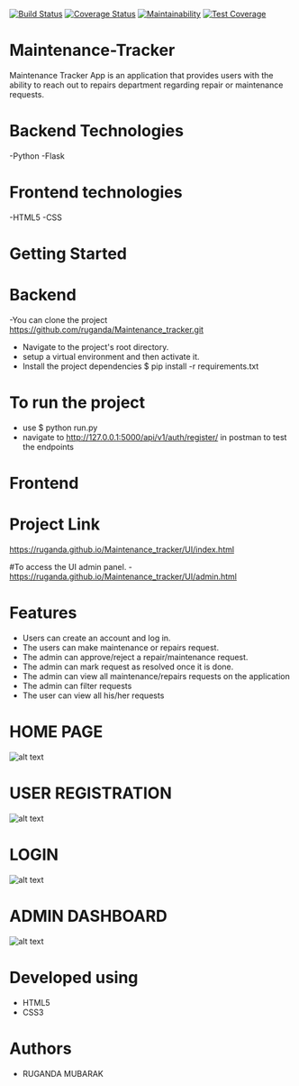 [![Build Status](https://travis-ci.org/ruganda/Maintenance_tracker.svg?branch=develop)](https://travis-ci.org/ruganda/Maintenance_tracker)
[![Coverage Status](https://coveralls.io/repos/github/ruganda/Maintenance_tracker/badge.svg?branch=develop)](https://coveralls.io/github/ruganda/Maintenance_tracker?branch=develop)
[![Maintainability](https://api.codeclimate.com/v1/badges/37094fb68a855168c1af/maintainability)](https://codeclimate.com/github/ruganda/Maintenance_tracker/maintainability)
[![Test Coverage](https://api.codeclimate.com/v1/badges/37094fb68a855168c1af/test_coverage)](https://codeclimate.com/github/ruganda/Maintenance_tracker/test_coverage)
 # Maintenance-Tracker
Maintenance Tracker App is an application that provides users with the ability to reach out to repairs department regarding repair or maintenance requests.

# Backend Technologies
-Python
-Flask

# Frontend technologies
-HTML5
-CSS

# Getting Started

# Backend

-You can clone the project   https://github.com/ruganda/Maintenance_tracker.git
- Navigate to the project's root directory. 
- setup a virtual environment and then activate it.
- Install the project dependencies   $ pip install -r requirements.txt

# To run the project 
- use   $ python run.py
- navigate to  http://127.0.0.1:5000/api/v1/auth/register/ in postman to test the endpoints

# Frontend

# Project Link
https://ruganda.github.io/Maintenance_tracker/UI/index.html

#To access the UI admin panel.
-https://ruganda.github.io/Maintenance_tracker/UI/admin.html
 



# Features
 - Users can create an account and log in.
 - The users can make maintenance or repairs request.
 - The admin can approve/reject a repair/maintenance request.
 - The admin can mark request as resolved once it is done.
 - The admin can view all maintenance/repairs requests on the application
 - The admin can filter requests
 - The user can view all his/her requests

# HOME PAGE
![alt text](https://raw.githubusercontent.com/ruganda/Maintenance_tracker/gh-pages/UI/images/index.PNG)

# USER REGISTRATION
![alt text](https://raw.githubusercontent.com/ruganda/Maintenance_tracker/gh-pages/UI/images/sign_up.PNG)
# LOGIN
![alt text](https://raw.githubusercontent.com/ruganda/Maintenance_tracker/gh-pages/UI/images/login.PNG)
# ADMIN DASHBOARD
![alt text](https://raw.githubusercontent.com/ruganda/Maintenance_tracker/gh-pages/UI/images/admin.PNG)



# Developed using
 - HTML5
 - CSS3


# Authors
 - RUGANDA MUBARAK
 